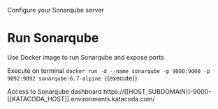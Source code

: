 Configure your Sonarqube server

# Run Sonarqube

Use Docker image to run Sonarqube and expose ports

Execute on terminal `docker run -d --name sonarqube -p 9000:9000 -p 9092:9092 sonarqube:6.7-alpine
`{{execute}}

Access to Sonarqube dashboard https://[[HOST_SUBDOMAIN]]-9000-[[KATACODA_HOST]].environments.katacoda.com/
